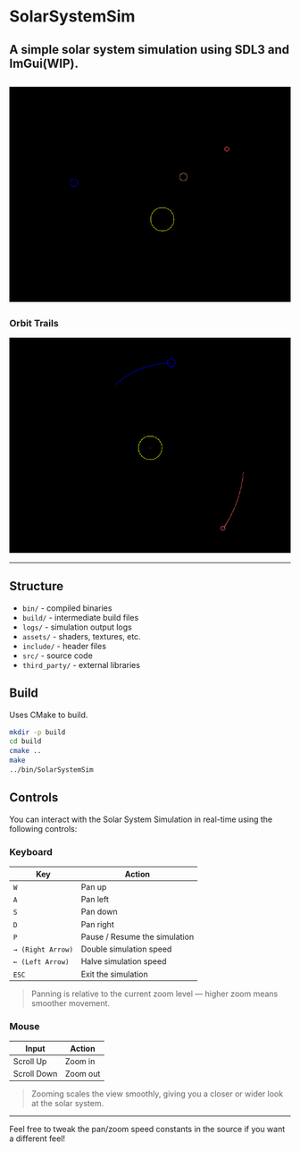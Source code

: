 # SolarSystemSim

A simple solar system simulation using SDL3 and ImGui(WIP).
-
![Simulation Preview](assets/preview.png)
-
### Orbit Trails
![Preview_OrbitTrail](assets/preview_oribitTrail.png)

---
## Structure

- `bin/` - compiled binaries
- `build/` - intermediate build files
- `logs/` - simulation output logs
- `assets/` - shaders, textures, etc.
- `include/` - header files
- `src/` - source code
- `third_party/` - external libraries

## Build

Uses CMake to build.

```bash
mkdir -p build
cd build
cmake ..
make
../bin/SolarSystemSim
```
## Controls

You can interact with the Solar System Simulation in real-time using the following controls:

### Keyboard

| Key         | Action                         |
|-------------|--------------------------------|
| `W`         | Pan up                         |
| `A`         | Pan left                       |
| `S`         | Pan down                       |
| `D`         | Pan right                      |
| `P`         | Pause / Resume the simulation  |
| `→ (Right Arrow)` | Double simulation speed     |
| `← (Left Arrow)`  | Halve simulation speed      |
| `ESC`       | Exit the simulation            |

> Panning is relative to the current zoom level — higher zoom means smoother movement.

### Mouse

| Input       | Action                         |
|-------------|--------------------------------|
| Scroll Up   | Zoom in                        |
| Scroll Down | Zoom out                       |

> Zooming scales the view smoothly, giving you a closer or wider look at the solar system.

---

Feel free to tweak the pan/zoom speed constants in the source if you want a different feel!
